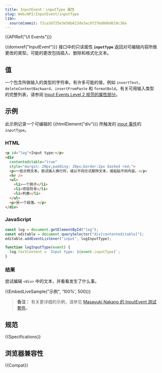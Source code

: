 ```yaml
---
title: InputEvent：inputType 属性
slug: Web/API/InputEvent/inputType
l10n:
  sourceCommit: 72ca3d725e3e56b613de3ac9727bd0d6d619c38a
---
```


{{APIRef("UI Events")}}

{{domxref("InputEvent")}} 接口中的只读属性 **`inputType`** 返回对可编辑内容所做更改的类型。可能的更改包括插入、删除和格式化文本。

## 值

一个包含所做输入的类型的字符串。有许多可能的值，例如 `insertText`、`deleteContentBackward`、`insertFromPaste` 和 `formatBold`。有关可用输入类型的完整列表，请参阅 [Input Events Level 2 规范的属性部分](https://w3c.github.io/input-events/#interface-InputEvent-Attributes)。

## 示例

此示例记录一个可编辑的 {{htmlElement("div")}} 所触发的 [input 事件](/zh-CN/docs/Web/API/Element/input_event)的 `inputType`。

### HTML

```html
<p id="log">Input type:</p>
<div
  contenteditable="true"
  style="margin: 20px;padding: 20px;border:2px dashed red;">
  <p>一些示例文本。尝试插入换行符，或以不同方式删除文本，或粘贴不同内容。</p>
  <hr />
  <ul>
    <li>一个例子</li>
    <li>项目符号</li>
    <li>列表</li>
  </ul>
  <p>另一个段落。</p>
</div>
```

### JavaScript

```js
const log = document.getElementById("log");
const editable = document.querySelector("div[contenteditable]");
editable.addEventListener("input", logInputType);

function logInputType(event) {
  log.textContent = `Input type: ${event.inputType}`;
}
```

### 结果

尝试编辑 `<div>` 中的文本，并看看发生了什么事。

{{EmbedLiveSample("示例", '100%', 500)}}

> **备注：** 有关更详细的示例，请参见 [Masayuki Nakano 的 InputEvent 测试套件](https://d-toybox.com/studio/lib/input_event_viewer.html)。

## 规范

{{Specifications}}

## 浏览器兼容性

{{Compat}}
